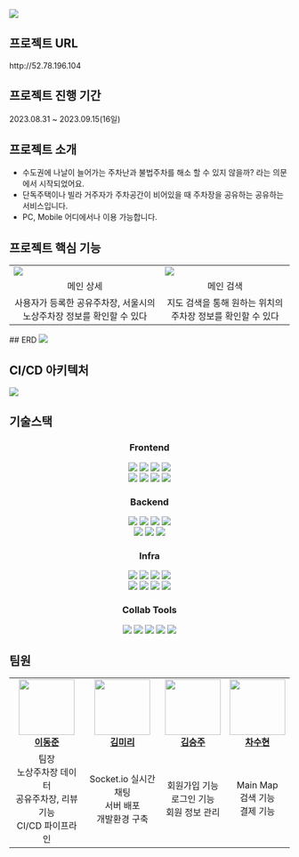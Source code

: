 <img src="https://github.com/kdt-8-4/Weatherfit_Backend/assets/118866032/b7b6a7cd-87a5-42cb-aea0-f33d813fdce7">

## 프로젝트 URL
<p>http://52.78.196.104</p>

## 프로젝트 진행 기간
<p>2023.08.31 ~ 2023.09.15(16일)</p>

## 프로젝트 소개
- 수도권에 나날이 늘어가는 주차난과 불법주차를 해소 할 수 있지 않을까? 라는 의문에서 시작되었어요.
- 단독주택이나 빌라 거주자가 주차공간이 비어있을 때 주차장을 공유하는 공유하는 서비스입니다.
- PC, Mobile 어디에서나 이용 가능합니다.

## 프로젝트 핵심 기능

<table align="center">
  <tbody>
    <tr>
      <td>
        <img src="https://github.com/fun1ty/letsPark/assets/118866032/198d7783-36ae-4b6e-83ed-74e92ef06623">
      </td>
      <td>
        <img src="https://github.com/fun1ty/letsPark/assets/118866032/f9565ddd-d564-4966-b60f-d791e90bbd55">
      </td>
    </tr>
    <tr>
      <td align="center">메인 상세</td>
      <td align="center">메인 검색</td>
    </tr>
    <tr>
      <td align="center">사용자가 등록한 공유주차장, 서울시의 노상주차장 정보를 확인할 수 있다</td>
      <td align="center">지도 검색을 통해 원하는 위치의 주차장 정보를 확인할 수 있다</td>
    </tr>
  </tbody>
</table>
## ERD
<img src="https://github.com/kdt-8-4/Weatherfit_Backend/assets/118866032/443ecb42-d625-4b3b-adaf-9f5d061b6804">

## CI/CD 아키텍처
<img src="https://github.com/kdt-8-4/Weatherfit_Backend/assets/118866032/f8a0cf22-38aa-439e-9593-7d570e39ae4e">

## 기술스택
<div align=center> 
  <h3><b>Frontend</b></h3>
  <img src="https://img.shields.io/badge/HTML5-E34F26?style=flat&logo=html5&logoColor=white">
  <img src="https://img.shields.io/badge/CSS3-1572B6?style=flat&logo=css3&logoColor=white">
  <img src="https://img.shields.io/badge/Javascript-F7DF1E?style=flat&logo=javascript&logoColor=white">
  <img src="https://img.shields.io/badge/ejs-B4CA65?style=flat&logo=ejs&logoColor=white">
  <br/>
  <img src="https://img.shields.io/badge/Axios-5A29E4?stype=flat&logo=axios&logoColor=white">
  <img src="https://img.shields.io/badge/Kakaomap-ffcd00?style=flat&logo=kakao&logoColor=white">
  <img src="https://img.shields.io/badge/SeoulData API-000000?style=flat&logo=&logoColor=white">
  <img src="https://img.shields.io/badge/PortOne API-FF9A00?style=flat&logo=&logoColor=white">
  <br/>
  
  <h3><b>Backend</b></h3>
  <img src="https://img.shields.io/badge/Javascript-F7DF1E?style=flat&logo=javascript&logoColor=white">
  <img src="https://img.shields.io/badge/Node.js-339933?style=flat&logo=node.js&logoColor=white">
  <img src="https://img.shields.io/badge/Express-000000?style=flat&logo=express&logoColor=white">
  <img src="https://img.shields.io/badge/npm-CB3837?style=flat&logo=npm&logoColor=white">
  <br/>
  <img src="https://img.shields.io/badge/JWT-000000?style=flat&logo=jsonwebtokens&logoColor=white">
  <img src="https://img.shields.io/badge/MySQL-4479A1?&logo=mysql&logoColor=white">
  <img src="https://img.shields.io/badge/Sequelize-52B0E7?&logo=sequelize&logoColor=white">
  <br/>

  <h3><b>Infra</b></h3>
  <img src="https://img.shields.io/badge/AWS EC2-FF9900?&logo=amazon ec2&logoColor=white">
  <img src="https://img.shields.io/badge/AWS RDS-527FFF?&logo=amazonrds&logoColor=white">
  <img src="https://img.shields.io/badge/AWS S3-569A31?&logo=amazons3&logoColor=white">
  <img src="https://img.shields.io/badge/Ubuntu-E95420?&logo=ubuntu&logoColor=white">
  <br/>
  <img src="https://img.shields.io/badge/Docker-2496ED?&logo=docker&logoColor=white">
  <img src="https://img.shields.io/badge/Jenkins-D24939?&logo=jenkins&logoColor=white">
  <img src="https://img.shields.io/badge/Nginx-009639?&logo=nginx&logoColor=white">
  <img src="https://img.shields.io/badge/PM2-2B037A?&logo=pm2&logoColor=white">
  
  <br/>

  <h3><b>Collab Tools</b></h3>
  <img src="https://img.shields.io/badge/GitHub-181717?&logo=github&logoColor=white">
  <img src="https://img.shields.io/badge/Notion-000000?&logo=Notion&logoColor=white">
  <img src="https://img.shields.io/badge/Postman-FF6C37?&logo=Postman&logoColor=white">
  <img src="https://img.shields.io/badge/Figma-F24E1E?&logo=Figma&logoColor=white">
  <img src="https://img.shields.io/badge/Slack-4A154B?&logo=slack&logoColor=white">
</div>

## 팀원
<table align="center">
  <tbody>
    <tr>
      <td align="center"><a href="https://github.com/papicc45"><img src="https://github.com/papicc45.png" width="100px;" alt=""/><br /><b>이동준</b></a><br /></td>
      <td align="center"><a href="https://github.com/fun1ty"><img src="https://github.com/fun1ty.png" width="100px;" alt=""/><br /><b>김미리</b></a><br /></td>
      <td align="center"><a href="https://github.com/ddomiunnie"><img src="https://github.com/ddomiunnie.png" width="100px;" alt=""/><br /><b>김승주</b></a><br /></td>
      <td align="center"><a href="https://github.com/suhyuns22"><img src="https://github.com/suhyuns22.png" width="100px;" alt=""/><br /><b>차수현</b></a><br /></td>
    </tr>
    <tr>
      <td align="center">팀장<br/>노상주차장 데이터<br/>공유주차장, 리뷰 기능<br/>CI/CD 파이프라인</td>
      <td align="center">Socket.io 실시간 채팅<br/>서버 배포<br/>개발환경 구축</td>
      <td align="center">회원가입 기능<br/>로그인 기능<br/>회원 정보 관리</td>
      <td align="center">Main Map<br/>검색 기능<br/>결제 기능<br/></td>
    </tr>
    
  </tbody>
</table>
